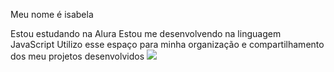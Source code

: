 Meu nome é isabela

Estou estudando na Alura
Estou me desenvolvendo na linguagem JavaScript
Utilizo esse espaço para minha organização e compartilhamento dos meu projetos desenvolvidos
![](https://yt3.googleusercontent.com/3h1oJUpRTMcQkLc87YHXj0-jxfF_mVqm4IrRUF3z3HmZHXaNoMOsUImJd6ifblrxYhPjCAjR15k=s900-c-k-c0x00ffffff-no-rj) 
